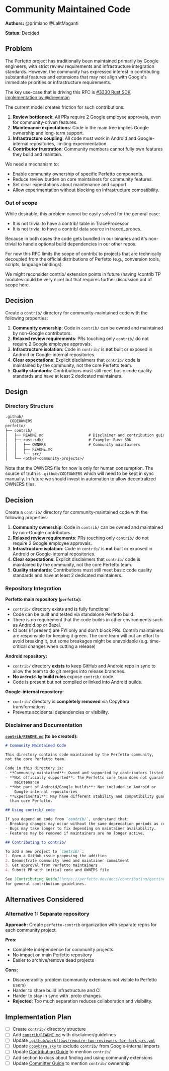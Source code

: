 # Community Maintained Code

**Authors:** @primiano @LalitMaganti

**Status:** Decided

## Problem

The Perfetto project has traditionally been maintained primarily by Google
engineers, with strict review requirements and infrastructure integration
standards. However, the community has expressed interest in contributing
substantial features and extensions that may not align with Google's immediate
priorities or infrastructure requirements.

The key use-case that is driving this RFC is
[#3330 Rust SDK implementation by @dreveman](https://github.com/google/perfetto/pull/3330)

The current model creates friction for such contributions:

1. **Review bottleneck**: All PRs require 2 Google employee approvals, even for
    community-driven features.
2. **Maintenance expectations**: Code in the main tree implies Google ownership
    and long-term support.
3. **Infrastructure coupling**: All code must work in Android and
    Google-internal repositories, limiting experimentation.
4. **Contributor frustration**: Community members cannot fully own features they
    build and maintain.

We need a mechanism to:

- Enable community ownership of specific Perfetto components.
- Reduce review burden on core maintainers for community features.
- Set clear expectations about maintenance and support.
- Allow experimentation without blocking on infrastructure compatibility.

### Out of scope

While desirable, this problem cannot be easily solved for the general case:

- It is not trivial to have a contrib/ table in TraceProcessor
- It is not trivial to have a contrib/ data source in traced_probes.

Because in both cases the code gets bundled in our binaries and it's non-trivial
to handle optional build dependencies in our other repos.

For now this RFC limits the scope of contrib/ to projects that are technically
decoupled from the official distributions of Perfetto (e.g., conversion tools,
scripts, language bindings).

We might reconsider contrib/ extension points in future (having /contrib TP
modules could be very nice) but that requires further discussion out of scope
here.

## Decision

Create a `contrib/` directory for community-maintained code with the
following properties:

1. **Community ownership**: Code in `contrib/` can be owned and
    maintained by non-Google contributors.
2. **Relaxed review requirements**: PRs touching only `contrib/` do not require
    2 Google employee approvals.
3. **Infrastructure isolation**: Code in `contrib/` is **not** built or exposed
    in Android or Google-internal repositories.
4. **Clear expectations**: Explicit disclaimers that `contrib/` code is
    maintained by the community, not the core Perfetto team.
5. **Quality standards**: Contributions must still meet basic code quality
  standards and have at least 2 dedicated maintainers.

## Design

### Directory Structure

```txt
.github/
  CODEOWNERS
perfetto/
├── contrib/
│   ├── README.md                    # Disclaimer and contribution guide
│   ├── rust-sdk/                    # Example: Rust SDK
│   │   ├── OWNERS                   # Community maintainers
│   │   ├── README.md
│   │   └── src/
│   └── <other-community-projects>/
```

Note that the OWNERS file for now is only for human consumption.
The source of truth is `.github/CODEOWNERS` which will need to be kept in
sync manually. In future we should invest in automation to allow decentralized
OWNERS files.


## Decision

Create a `contrib/` directory for community-maintained code with the
following properties:

1. **Community ownership**: Code in `contrib/` can be owned and
    maintained by non-Google contributors.
2. **Relaxed review requirements**: PRs touching only `contrib/` do not require
    2 Google employee approvals.
3. **Infrastructure isolation**: Code in `contrib/` is **not** built or exposed
    in Android or Google-internal repositories.
4. **Clear expectations**: Explicit disclaimers that `contrib/` code is
    maintained by the community, not the core Perfetto team.
5. **Quality standards**: Contributions must still meet basic code quality
  standards and have at least 2 dedicated maintainers.


### Repository Integration

**Perfetto main repository (`perfetto`):**

- `contrib/` directory exists and is fully functional
- Code can be built and tested via standalone Perfetto build.
- There is no requirement that the code builds in other environments such as
  Android.bp or Bazel.
- CI bots (if present) are FYI only and don't block PRs. Contrib maintainers
  are responsible for keeping it green. The core team will put an effort to
  avoid breaking it, but some breakages might be unavoidable (e.g. time-critical
  changes when cutting a release)

**Android repository:**

- `contrib/` directory **exists** to keep GitHub and Android repo in sync to
  allow the team to do git merges into release branches.
- **No `Android.bp` build rules** expose `contrib/` code.
- Code is present but not compiled or linked into Android builds.

**Google-internal repository:**

- `contrib/` directory is **completely removed** via Copybara transformations.
- Prevents accidental dependencies or visibility.

### Disclaimer and Documentation

**[`contrib/README.md`](contrib/README.md) (to be created):**

```markdown
# Community Maintained Code

This directory contains code maintained by the Perfetto community, 
not the core Perfetto team.

Code in this directory is:
- **Community maintained**: Owned and supported by contributors listed in OWNERS
- **Not officially supported**: The Perfetto core team does not guarantee
    maintenance
- **Not part of Android/Google builds**: Not included in Android or
    Google-internal repositories
- **Experimental**: May have different stability and compatibility guarantees
  than core Perfetto.

## Using contrib/ code

If you depend on code from `contrib/`, understand that:
- Breaking changes may occur without the same deprecation periods as core APIs.
- Bugs may take longer to fix depending on maintainer availability.
- Features may be removed if maintainers are no longer active.

## Contributing to contrib/

To add a new project to `contrib/`:
1. Open a GitHub issue proposing the addition
2. Demonstrate community need and maintainer commitment
3. Get approval from Perfetto maintainers
4. Submit PR with initial code and OWNERS file

See [Contributing Guide](https://perfetto.dev/docs/contributing/getting-started) 
for general contribution guidelines.
```

## Alternatives Considered

### Alternative 1: Separate repository

**Approach:** Create `perfetto-contrib` organization with separate repos for
each community project.

**Pros:**

- Complete independence for community projects
- No impact on main Perfetto repository
- Easier to archive/remove dead projects

**Cons:**

- Discoverability problem (community extensions not visible to Perfetto users)
- Harder to share build infrastructure and CI
- Harder to stay in sync with .proto changes.
- **Rejected**: Too much separation reduces collaboration and visibility.

## Implementation Plan

- [ ] Create `contrib/` directory structure
- [ ] Add [`contrib/README.md`](contrib/README.md) with disclaimer/guidelines
- [ ] Update [`.github/workflows/require-two-reviewers-for-fork-prs.yml`](.github/workflows/require-two-reviewers-for-fork-prs.yml)
- [ ] Update [`copybara.sky`](copybara.sky) to exclude `contrib/` from
    Google-internal imports
- [ ] Update [Contributing Guide](https://perfetto.dev/docs/contributing/getting-started)
    to mention `contrib/`
- [ ] Add section to docs about finding and using community extensions
- [ ] Update [Committer Guide](https://perfetto.dev/docs/contributing/become-a-committer)
    to mention `contrib/` ownership
